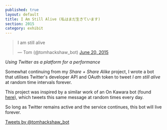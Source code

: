 ```yaml
---
published: true
layout: default
title: I Am Still Alive (私はまだ生きています)
section: 2015
category: exhibit
---
```


<blockquote class="twitter-tweet" lang="en"><p lang="en" dir="ltr">I am still alive</p>&mdash; Tom (@tomhackshaw_bot) <a href="https://twitter.com/tomhackshaw_bot/status/612059881382645760">June 20, 2015</a></blockquote>
<script async src="//platform.twitter.com/widgets.js" charset="utf-8"></script>

_Using Twitter as a platform for a performance_

Somewhat continuing from my _Share + Share Alike_ project, I wrote a bot that utilises Twitter's developer API and OAuth token to tweet _I am still alive_ at random time intervals forever.

This project was inspired by a similar work of an On Kawara bot (found [here][here]), which tweets this same message at random times every day.

So long as Twitter remains active and the service continues, this bot will live forever.

<a class="twitter-timeline" data-dnt="true" href="https://twitter.com/tomhackshaw_bot" data-widget-id="612101099072303105">Tweets by @tomhackshaw_bot</a>
<script>!function(d,s,id){var js,fjs=d.getElementsByTagName(s)[0],p=/^http:/.test(d.location)?'http':'https';if(!d.getElementById(id)){js=d.createElement(s);js.id=id;js.src=p+"://platform.twitter.com/widgets.js";fjs.parentNode.insertBefore(js,fjs);}}(document,"script","twitter-wjs");</script>

[here]: https://twitter.com/On_Kawara
